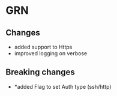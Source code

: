 # GRN
## Changes
- added support to Https
- improved logging on verbose
## Breaking changes
- *added Flag to set Auth type (ssh/http)